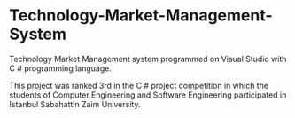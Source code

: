 # Technology-Market-Management-System

Technology Market Management system programmed on Visual Studio with C # programming language.

This project was ranked 3rd in the C # project competition in which the students of Computer Engineering and Software Engineering participated in Istanbul Sabahattin Zaim University.
